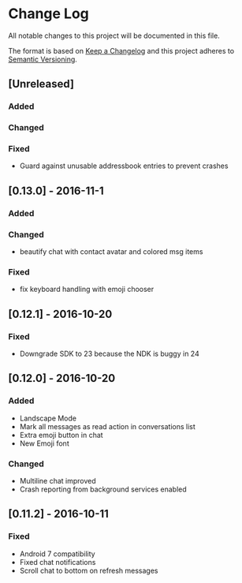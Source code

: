 # Change Log
All notable changes to this project will be documented in this file.

The format is based on [Keep a Changelog](http://keepachangelog.com/)
and this project adheres to [Semantic Versioning](http://semver.org/).

## [Unreleased]

### Added

### Changed

### Fixed
- Guard against unusable addressbook entries to prevent crashes

## [0.13.0] - 2016-11-1
### Added

### Changed
* beautify chat with contact avatar and colored msg items

### Fixed
* fix keyboard handling with emoji chooser

## [0.12.1] - 2016-10-20
### Fixed
* Downgrade SDK to 23 because the NDK is buggy in 24

## [0.12.0] - 2016-10-20
### Added
* Landscape Mode
* Mark all messages as read action in conversations list
* Extra emoji button in chat
* New Emoji font

### Changed
* Multiline chat improved
* Crash reporting from background services enabled

## [0.11.2] - 2016-10-11
### Fixed
* Android 7 compatibility
* Fixed chat notifications
* Scroll chat to bottom on refresh messages
